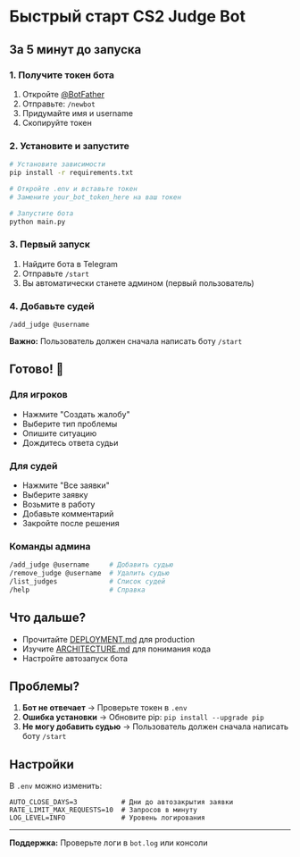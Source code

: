 # Быстрый старт CS2 Judge Bot

## За 5 минут до запуска

### 1. Получите токен бота

1. Откройте [@BotFather](https://t.me/BotFather)
2. Отправьте: `/newbot`
3. Придумайте имя и username
4. Скопируйте токен

### 2. Установите и запустите

```bash
# Установите зависимости
pip install -r requirements.txt

# Откройте .env и вставьте токен
# Замените your_bot_token_here на ваш токен

# Запустите бота
python main.py
```

### 3. Первый запуск

1. Найдите бота в Telegram
2. Отправьте `/start`
3. Вы автоматически станете админом (первый пользователь)

### 4. Добавьте судей

```
/add_judge @username
```

**Важно:** Пользователь должен сначала написать боту `/start`

## Готово! 🎉

### Для игроков
- Нажмите "Создать жалобу"
- Выберите тип проблемы
- Опишите ситуацию
- Дождитесь ответа судьи

### Для судей
- Нажмите "Все заявки"
- Выберите заявку
- Возьмите в работу
- Добавьте комментарий
- Закройте после решения

### Команды админа

```bash
/add_judge @username     # Добавить судью
/remove_judge @username  # Удалить судью
/list_judges             # Список судей
/help                    # Справка
```

## Что дальше?

- Прочитайте [DEPLOYMENT.md](DEPLOYMENT.md) для production
- Изучите [ARCHITECTURE.md](ARCHITECTURE.md) для понимания кода
- Настройте автозапуск бота

## Проблемы?

1. **Бот не отвечает** → Проверьте токен в `.env`
2. **Ошибка установки** → Обновите pip: `pip install --upgrade pip`
3. **Не могу добавить судью** → Пользователь должен сначала написать боту `/start`

## Настройки

В `.env` можно изменить:

```env
AUTO_CLOSE_DAYS=3           # Дни до автозакрытия заявки
RATE_LIMIT_MAX_REQUESTS=10  # Запросов в минуту
LOG_LEVEL=INFO              # Уровень логирования
```

---

**Поддержка:** Проверьте логи в `bot.log` или консоли

